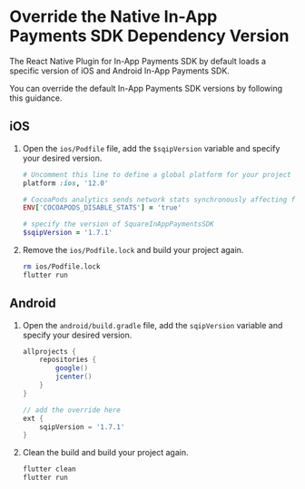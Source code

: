 # Override the Native In-App Payments SDK Dependency Version

The React Native Plugin for In-App Payments SDK by default loads a specific version of iOS and Android
In-App Payments SDK. 

You can override the default In-App Payments SDK versions by following this guidance.

## iOS

1. Open the `ios/Podfile` file, add the `$sqipVersion` variable and specify your desired version.

    ```ruby
    # Uncomment this line to define a global platform for your project
    platform :ios, '12.0'

    # CocoaPods analytics sends network stats synchronously affecting flutter build latency.
    ENV['COCOAPODS_DISABLE_STATS'] = 'true'

    # specify the version of SquareInAppPaymentsSDK
    $sqipVersion = '1.7.1'
    ```

1. Remove the `ios/Podfile.lock` and build your project again.
    ```bash
    rm ios/Podfile.lock
    flutter run
    ```

## Android

1. Open the `android/build.gradle` file, add the `sqipVersion` variable and specify your desired version.
    ```gradle
    allprojects {
        repositories {
            google()
            jcenter()
        }
    }

    // add the override here
    ext {
        sqipVersion = '1.7.1'
    }
    ```

1. Clean the build and build your project again.
    ```bash
    flutter clean
    flutter run
    ```

